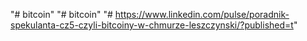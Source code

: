 "# bitcoin" 
"# bitcoin" 
"# https://www.linkedin.com/pulse/poradnik-spekulanta-cz5-czyli-bitcoiny-w-chmurze-leszczynski/?published=t" 
